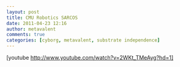 ```yaml
---
layout: post
title: CMU Robotics SARCOS
date: 2011-04-23 12:16
author: metavalent
comments: true
categories: [cyborg, metavalent, substrate independence]
---
```

[youtube http://www.youtube.com/watch?v=2WKt_TMeAyg?hd=1]<br /><br /><div class="zemanta-pixie"><img class="zemanta-pixie-img" alt="" src="http://img.zemanta.com/pixy.gif?x-id=1508380c-5b00-8555-bd25-bee63ae8d0d8" /></div>
